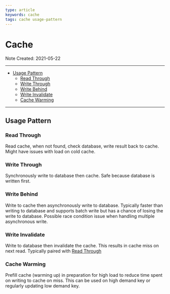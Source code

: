 ```yaml
---
type: article
keywords: cache
tags: cache usage-pattern
---
```


# Cache

Note Created: 2021-05-22

---

- [Usage Pattern](#usage-pattern)
  - [Read Through](#read-through)
  - [Write Through](#write-through)
  - [Write Behind](#write-behind)
  - [Write Invalidate](#write-invalidate)
  - [Cache Warming](#cache-warming)

---

## Usage Pattern

### Read Through

Read cache, when not found, check database, write result back to cache.
Might have issues with load on cold cache.

### Write Through

Synchronously write to database then cache.
Safe because database is written first.

### Write Behind

Write to cache then asynchronously write to database.
Typically faster than writing to database and supports batch write but has a chance of losing the write to database.
Possible race condition issue when handling multiple asynchronous write.

### Write Invalidate

Write to database then invalidate the cache.
This results in cache miss on next read.
Typically paired with [Read Through](#read-through)

### Cache Warming

Prefill cache (warming up) in preparation for high load to reduce time spent on writing to cache on miss.
This can be used on high demand key or regularly updating low demand key.
